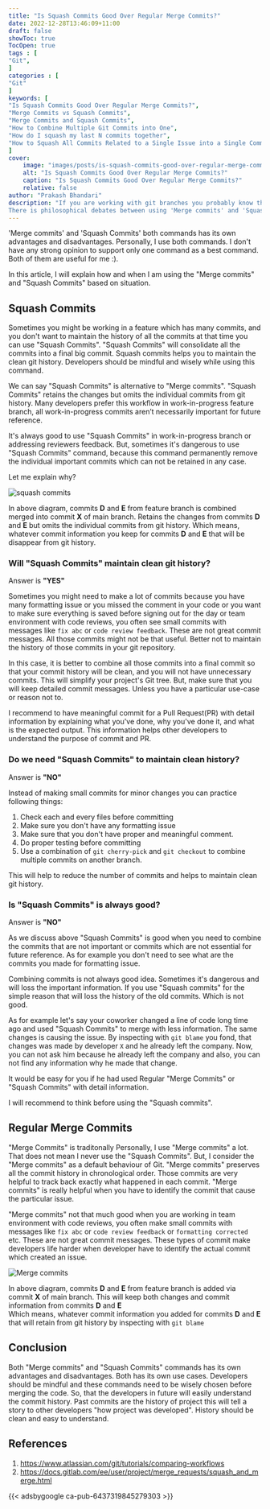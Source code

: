 ```yaml
---
title: "Is Squash Commits Good Over Regular Merge Commits?"
date: 2022-12-28T13:46:09+11:00
draft: false
showToc: true
TocOpen: true
tags : [
"Git",
]
categories : [
"Git"
]
keywords: [
"Is Squash Commits Good Over Regular Merge Commits?",
"Merge Commits vs Squash Commits",
"Merge Commits and Squash Commits",
"How to Combine Multiple Git Commits into One",
"How do I squash my last N commits together",
"How to Squash All Commits Related to a Single Issue into a Single Commit"
]
cover:
    image: "images/posts/is-squash-commits-good-over-regular-merge-commits/is-squash-commits-good-over-regular-merge-commits.png"
    alt: "Is Squash Commits Good Over Regular Merge Commits?"
    caption: "Is Squash Commits Good Over Regular Merge Commits?"
    relative: false
author: "Prakash Bhandari"
description: "If you are working with git branches you probably know the 'Merge commits' and 'Squash Commits'.
There is philosophical debates between using 'Merge commits' and 'Squash Commits'. But, I found both git commands are very useful based on the situation and use cases."
---
```


'Merge commits' and 'Squash Commits' both commands has its own advantages and disadvantages. Personally, I use both commands.
I don't have any strong opinion to support only one command as a best command. Both of them are useful for me :).

In this article, I will explain how and when I am using the "Merge commits" and "Squash Commits" based on situation.


## Squash Commits
Sometimes you might be working in a feature which has many commits, and you don't want to maintain the history of all the commits at that time you can use 
"Squash Commits". "Squash Commits" will consolidate all the commits into a final big commit. Squash commits helps you to maintain the clean git history.
Developers should be mindful and wisely while using this command.

We can say "Squash Commits" is alternative to "Merge commits". 
"Squash Commits" retains the changes but omits the individual commits from git history. 
Many developers prefer this workflow in work-in-progress feature branch, all work-in-progress commits aren’t necessarily important for future reference.

It's always good to use "Squash Commits" in work-in-progress branch or addressing reviewers feedback. 
But, sometimes it's dangerous to use "Squash Commits" command, because this command permanently remove the individual important commits which can not be retained in any case.

Let me explain why?

![squash commits](/images/posts/is-squash-commits-good-over-regular-merge-commits/squash-commits.png#center)

In above diagram, commits **D** and **E** from feature branch is combined merged into commit **X** of main branch. 
Retains the changes from commits **D** and **E**  but omits the individual commits from git history. 
Which means, whatever commit information you keep for commits **D** and **E** that will be disappear from git history.

### Will "Squash Commits" maintain clean git history?
Answer is **"YES"**

Sometimes you might need to make a lot of commits because you have many formatting issue or you missed the comment in your code 
or you want to make sure everything is saved before signing out for the day 
or team environment with code reviews, you often see small commits with messages like `fix abc` or `code review feedback`. These are not great commit messages. 
All those commits might not be that useful. Better not to maintain the history of those commits in your git repository.

In this case, it is better to combine all those commits into a final commit so that your commit history will be clean, and you will not have unnecessary commits.
This will simplify your project's Git tree. But, make sure that you will keep detailed commit messages. Unless you have a particular use-case or reason not to.

I recommend to have meaningful commit for a Pull Request(PR) with detail information by explaining what you've done, why you've done it, and what is the expected output.
This information helps other developers to understand the purpose of commit and PR.

### Do we need  "Squash Commits" to maintain clean history?
Answer is **"NO"**

Instead of making small commits for minor changes you can practice following things:

1. Check each and every files before committing
2. Make sure you don't have any formatting issue
3. Make sure that you don't have proper and meaningful comment.
4. Do proper testing before committing 
5. Use a combination of `git cherry-pick` and `git checkout` to combine multiple commits on another branch.

This will help to reduce the number of commits and helps to maintain clean git  history.

### Is "Squash Commits" is always good?
Answer is **"NO"** 

As we discuss above "Squash Commits" is good when you need to combine the commits that are not important or commits which are not essential for future reference.
As for example you don't need to see what are the commits you made for formatting issue.

Combining commits is not always good idea. Sometimes it's dangerous and will loss the important information.
If you use "Squash commits" for the simple reason that will loss the history of the old commits. Which is not good.

As for example let's say your coworker changed a line of code long time ago and used "Squash Commits" to merge with less information. The same changes is causing the issue. 
By inspecting with `git blame` you fond, that changes was made by developer `X` 
and he already left the company. Now, you can not ask him because he already left the company and also, you can not find any information why he made that change.

It would be easy for you if he had used Regular "Merge Commits" or "Squash Commits" with detail information.

I will recommend to think before using the "Squash commits". 

## Regular Merge Commits

"Merge Commits" is traditonally 
Personally, I use "Merge commits" a lot. That does not mean I never use the "Squash Commits". But, I consider the "Merge commits" as a default behaviour of Git.
"Merge commits" preserves all the commit history in chronological order. Those commits are very helpful to track back exactly what happened in each commit.
"Merge commits" is really helpful when you have to identify the commit that cause the particular issue.

"Merge commits" not that much good when you are  working in team environment with code reviews, 
you often make small commits with messages like `fix abc` or `code review feedback` or `formatting corrected` etc. 
These are not great commit messages. These types of commit make developers life harder when developer 
have to identify the actual commit which created an issue.

![Merge commits](/images/posts/is-squash-commits-good-over-regular-merge-commits/git-merge-commits.png#center)

In above diagram, commits **D** and **E** from feature branch is added via commit **X** of main branch.
This will keep both changes and commit information from commits **D** and **E**  
Which means, whatever commit information you added for commits **D** and **E** that will retain from git history by inspecting with `git blame`

## Conclusion

Both "Merge commits" and "Squash Commits" commands has its own advantages and disadvantages. Both has its own use cases. 
Developers should be mindful and these commands need to be wisely chosen before merging the code.
So, that the developers in future will easily understand the commit history. Past commits are the history of project this will tell a story to other developers
"how project was developed". History should be clean and easy to understand.

## References

1. https://www.atlassian.com/git/tutorials/comparing-workflows
2. https://docs.gitlab.com/ee/user/project/merge_requests/squash_and_merge.html

{{< adsbygoogle  ca-pub-6437319845279303 >}}
  



